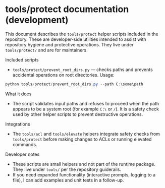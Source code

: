 # tools/protect documentation (development)

This document describes the `tools/protect` helper scripts included in the repository. These are developer-side utilities intended to assist with repository hygiene and protective operations. They live under `tools/protect/` and are for maintainers.

Included scripts

- `tools/protect/prevent_root_dirs.py` — checks paths and prevents accidental operations on root directories. Usage:

```powershell
python tools/protect/prevent_root_dirs.py --path C:\some\path
```

What it does
- The script validates input paths and refuses to proceed when the path appears to be a system root (for example `C:\` or `/`). It is a safety check used by other helper scripts to prevent destructive operations.

Integrations
- The `tools/acl` and `tools/elevate` helpers integrate safety checks from `tools/protect` before making changes to ACLs or running elevated commands.

Developer notes
- These scripts are small helpers and not part of the runtime package. They live under `tools/` per the repository guiderails.
- If you need expanded functionality (interactive prompts, logging to a file), I can add examples and unit tests in a follow-up.

